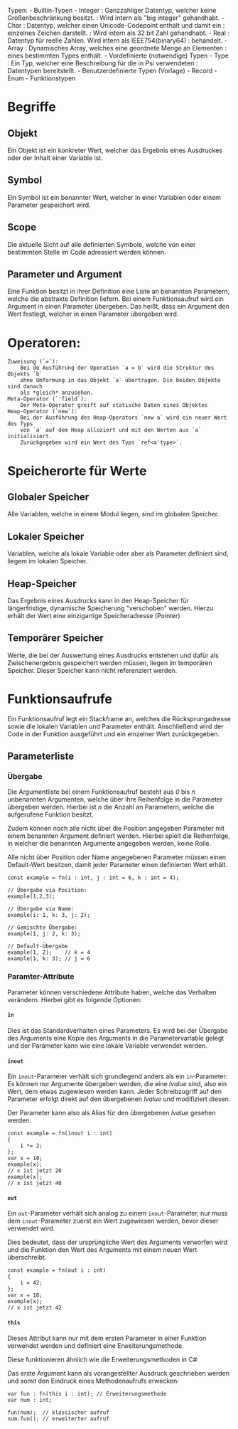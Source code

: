 
Typen:
	- Builtin-Typen
		- Integer
			: Ganzzahliger Datentyp, welcher keine Größenbeschränkung besitzt.
			: Wird intern als "big integer" gehandhabt.
		- Char
			: Datentyp, welcher einen Unicode-Codepoint enthält und damit ein
			: einzelnes Zeichen darstellt.
			: Wird intern als 32 bit Zahl gehandhabt.
		- Real
			: Datentyp für reelle Zahlen. Wird intern als IEEE754(binary64)
			: behandelt.
		- Array
			: Dynamisches Array, welches eine geordnete Menge an Elementen
			: eines bestimmten Types enthält.
	- Vordefinierte (notwendige) Typen
		- Type
			: Ein Typ, welcher eine Beschreibung für die in Psi verwendeten
			: Datentypen bereitstellt.
	- Benutzerdefinierte Typen (Vorlage)
		- Record
		- Enum
		- Funktionstypen

# Begriffe

## Objekt
Ein Objekt ist ein konkreter Wert, welcher das Ergebnis eines Ausdruckes oder
der Inhalt einer Variable ist.

## Symbol
Ein Symbol ist ein benannter Wert, welcher in einer Variablen oder einem Parameter
gespeichert wird.

## Scope
Die aktuelle Sicht auf alle definierten Symbole, welche von einer bestimmten Stelle
im Code adressiert werden können.

## Parameter und Argument
Eine Funktion besitzt in ihrer Definition eine Liste an benannten Parametern, welche die
abstrakte Definition liefern. Bei einem Funktionsaufruf wird ein Argument in einen Parameter
übergeben. Das heißt, dass ein Argument den Wert festlegt, welcher in einen Parameter übergeben
wird.

# Operatoren:
	Zuweisung (`=`):
		Bei de Ausführung der Operation `a = b` wird die Struktur des Objekts `b`
		ohne Umformung in das Objekt `a` übertragen. Die beiden Objekte sind danach
		als *gleich* anzusehen.
	Meta-Operator (`'field`):
		Der Meta-Operator greift auf statische Daten eines Objektes
	Heap-Operator (`new`):
		Bei der Ausführung des Heap-Operators `new a` wird ein neuer Wert des Typs
		von `a` auf dem Heap alloziert und mit den Werten aus `a` initialisiert.
		Zurückgegeben wird ein Wert des Typs `ref<a'type>`.

# Speicherorte für Werte

## Globaler Speicher
Alle Variablen, welche in einem Modul liegen, sind im globalen Speicher.

## Lokaler Speicher
Variablen, welche als lokale Variable oder aber als Parameter definiert sind, liegem im lokalen Speicher.

## Heap-Speicher
Das Ergebnis eines Ausdrucks kann in den Heap-Speicher für längerfristige, dynamische Speicherung "verschoben" werden.
Hierzu erhält der Wert eine einzigartige Speicheradresse (Pointer)

## Temporärer Speicher
Werte, die bei der Auswertung eines Ausdrucks entstehen und dafür als Zwischenergebnis gespeichert werden müssen,
liegen im temporären Speicher. Dieser Speicher kann nicht referenziert werden.

# Funktionsaufrufe

Ein Funktionsaufruf legt ein Stackframe an, welches die Rücksprungadresse sowie die lokalen Variablen und Parameter enthält.
Anschließend wird der Code in der Funktion ausgeführt und ein einzelner Wert zurückgegeben.

## Parameterliste

### Übergabe
Die Argumentliste bei einem Funktionsaufruf besteht aus *0* bis *n* unbenannten Argumenten, welche über ihre
Reihenfolge in die Parameter übergeben werden. Hierbei ist *n* die Anzahl an Parametern, welche die aufgerufene
Funktion besitzt.

Zudem können noch alle nicht über die Position angegeben Parameter mit einem benannten Argument definiert werden.
Hierbei spielt die Reihenfolge, in welcher die benannten Argumente angegeben werden, keine Rolle.

Alle nicht über Position oder Name angegebenen Parameter müssen einen Default-Wert besitzen, damit jeder Parameter
einen definierten Wert erhält.

```psi
const example = fn(i : int, j : int = 6, k : int = 4);

// Übergabe via Position:
example(1,2,3);

// Übergabe via Name:
example(i: 1, k: 3, j: 2);

// Gemischte Übergabe:
example(1, j: 2, k: 3);

// Default-Übergabe
example(1, 2);    // k = 4
example(1, k: 3); // j = 6
```

### Paramter-Attribute

Parameter können verschiedene Attribute haben, welche das Verhalten verändern. Hierbei gibt es folgende Optionen:

#### `in`
Dies ist das Standardverhalten eines Parameters. Es wird bei der Übergabe des Arguments eine Kopie des Arguments in
die Parametervariable gelegt und der Parameter kann wie eine lokale Variable verwendet werden.

#### `inout`
Ein `inout`-Parameter verhält sich grundlegend anders als ein `in`-Parameter: Es können nur Argumente übergeben werden,
die eine *lvalue* sind, also ein Wert, dem etwas zugewiesen werden kann. Jeder Schreibzugriff auf den Parameter erfolgt
direkt auf den übergebenen *lvalue* und modifiziert diesen.

Der Parameter kann also als Alias für den übergebenen *lvalue* gesehen werden.

```psi
const example = fn(inout i : int)
{
	i *= 2;
};
var x = 10;
example(x);
// x ist jetzt 20
example(x);
// x ist jetzt 40
```

#### `out`
Ein `out`-Parameter verhält sich analog zu einem `inout`-Parameter, nur muss dem `inout`-Parameter zuerst ein Wert
zugewiesen werden, bevor dieser verwendet wird.

Dies bedeutet, dass der ursprüngliche Wert des Arguments verworfen wird und die Funktion den Wert des Arguments mit
einem neuen Wert überschreibt.

```psi
const example = fn(out i : int)
{
	i = 42;
};
var x = 10;
example(x);
// x ist jetzt 42
```

#### `this`
Dieses Attribut kann nur mit dem ersten Parameter in einer Funktion verwendet werden und definiert eine
Erweiterungsmethode.

Diese funktionieren ähnlich wie die Erweiterungsmethoden in C#:

Das erste Argument kann als vorangestellter Ausdruck geschrieben werden und somit den Eindruck eines Methodenaufrufs
erwecken:

```psi
var fun : fn(this i : int); // Erweiterungsmethode
var num : int;

fun(num);  // klassischer aufruf
num.fun(); // erweiterter aufruf
```